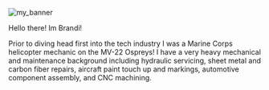 ![my_banner]([https://i.imgur.com/DpXxqNn.png](https://i.imgur.com/hg3XE0X.png))


Hello there! Im Brandi!

Prior to diving head first into the tech industry I was a Marine Corps helicopter mechanic on the MV-22 Ospreys! I have a very heavy mechanical and maintenance background including hydraulic servicing, sheet metal and carbon fiber repairs, aircraft paint touch up and markings, automotive component assembly, and CNC machining.

